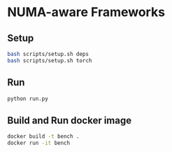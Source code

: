 # NUMA-aware Frameworks

## Setup
```bash
bash scripts/setup.sh deps
bash scripts/setup.sh torch
```

## Run
```bash
python run.py
```

## Build and Run docker image
```bash
docker build -t bench .
docker run -it bench
```
